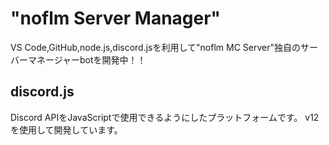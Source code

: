 # "noflm Server Manager"
VS Code,GitHub,node.js,discord.jsを利用して"noflm MC Server"独自のサーバーマネージャーbotを開発中！！
## discord.js
Discord APIをJavaScriptで使用できるようにしたプラットフォームです。
v12を使用して開発しています。